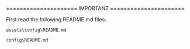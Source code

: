 
===================== IMPORTANT ======================

First read the following README.md files:

    assets\config\README.md
    
    config\README.md

